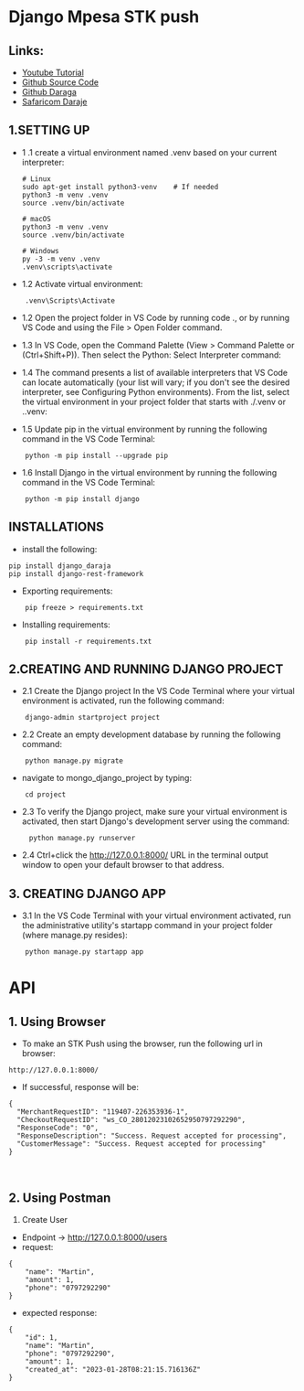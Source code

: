 # Django Mpesa STK push
## Links:
- [Youtube Tutorial](https://www.youtube.com/watch?v=CKFu3229p9Q&t=24s&ab_channel=FortuneDevAcademy)
- [Github Source Code](https://github.com/Fortune-dot/Django-STK-Push)
- [Github Daraga](https://github.com/Fortune-dot/django-daraja)
- [Safaricom Daraje](https://developer.safaricom.co.ke/)

## 1.SETTING UP 
- 1 .1 create a virtual environment named .venv based on your current interpreter:
   
    ```
    # Linux
    sudo apt-get install python3-venv    # If needed
    python3 -m venv .venv
    source .venv/bin/activate

    # macOS
    python3 -m venv .venv
    source .venv/bin/activate

    # Windows
    py -3 -m venv .venv
    .venv\scripts\activate
    ```

- 1.2 Activate virtual environment:

```
    .venv\Scripts\Activate 
```

- 1.2 Open the project folder in VS Code by running code ., or by running VS Code and using the File > Open Folder command.
- 1.3 In VS Code, open the Command Palette (View > Command Palette or (Ctrl+Shift+P)). Then select the Python: Select Interpreter command:
- 1.4 The command presents a list of available interpreters that VS Code can locate automatically (your list will vary; if you don't see the desired interpreter, see Configuring Python environments). From the list, select the virtual environment in your project folder that starts with ./.venv or .\.venv:

- 1.5 Update pip in the virtual environment by running the following command in the VS Code Terminal:

```
    python -m pip install --upgrade pip
```

- 1.6 Install Django in the virtual environment by running the following command in the VS Code Terminal:

```
    python -m pip install django
```

## INSTALLATIONS 
- install the following:

```
pip install django_daraja
pip install django-rest-framework
```

- Exporting requirements:

```
	pip freeze > requirements.txt
```

- Installing requirements:

```
	pip install -r requirements.txt
```

## 2.CREATING AND RUNNING DJANGO PROJECT
- 2.1 Create the Django project
In the VS Code Terminal where your virtual environment is activated, run the following command:

```
    django-admin startproject project
```

- 2.2 Create an empty development database by running the following command:

```
    python manage.py migrate
```

- navigate to mongo_django_project by typing:

```
    cd project
```
- 2.3 To verify the Django project, make sure your virtual environment is activated, then start Django's development server using the command:

```
     python manage.py runserver
```

- 2.4 Ctrl+click the http://127.0.0.1:8000/ URL in the terminal output window to open your default browser to that address.


## 3. CREATING DJANGO APP
- 3.1 In the VS Code Terminal with your virtual environment activated, run the administrative utility's startapp command in your project folder (where manage.py resides):

```
    python manage.py startapp app
```
 

 # API
 ## 1. Using Browser
-  To make an STK Push using the browser, run the following url in browser:

```
http://127.0.0.1:8000/
```
- If successful, response will be:

```
{
  "MerchantRequestID": "119407-226353936-1",
  "CheckoutRequestID": "ws_CO_28012023102652950797292290",
  "ResponseCode": "0",
  "ResponseDescription": "Success. Request accepted for processing",
  "CustomerMessage": "Success. Request accepted for processing"
}
```

<br>

## 2. Using Postman
1. Create User
- Endpoint ->  http://127.0.0.1:8000/users
- request:

```
{
    "name": "Martin",
    "amount": 1,
    "phone": "0797292290"
}
```

- expected response:

```
{
    "id": 1,
    "name": "Martin",
    "phone": "0797292290",
    "amount": 1,
    "created_at": "2023-01-28T08:21:15.716136Z"
}
```

